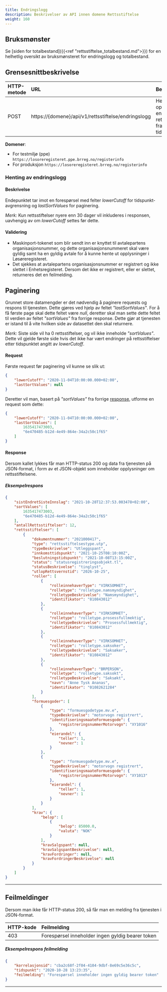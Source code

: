 ```yaml
---
title: Endringslogg 
description: Beskrivelser av API innen domene Rettsstiftelse
weight: 160
---
```


## Bruksmønster

Se [siden for totalbestand]({{<ref "rettsstiftelse_totalbestand.md">}}) for en helhetlig oversikt av bruksmønsteret for endringslogg og totalbestand.

## Grensesnittbeskrivelse

| HTTP-metode   | URL                                                           | Beskrivelse                                                                   |
|:------------- |:--------------------------------------------------------------|:------------------------------------------------------------------------------|
| POST          | https://\{domene\}/api/v1/rettsstiftelse/endringslogg         | Hent opplysninger endringer på rettstiftelser fra et ønsket tidspunkt         |

**Domener**:

* For testmiljø (ppe) `https://losoreregisteret.ppe.brreg.no/registerinfo`
* For produksjon `https://losoreregisteret.brreg.no/registerinfo`

### Henting av endringslogg 

#### Beskrivelse

Endepunktet tar imot en forespørsel med felter *lowerCutoff* for tidspunkt-avgrensning og *lastSortValues* for paginering.

*Merk:* Kun rettsstiftelser nyere enn 30 dager vil inkluderes i responsen, uavhengig av om *lowerCutoff* settes før dette.

#### Validering

* Maskinport-tokenet som blir sendt inn er knyttet til avtalepartens organisasjonsnummer, og dette organisasjonsnummeret skal være gyldig samt ha en gyldig avtale for å kunne hente ut opplysninger i Løsøreregisteret.
* Det sjekkes at avtalepartens organisasjonsnummer er registrert og ikke slettet i Enhetsregisteret. Dersom det ikke er registrert, eller er slettet, returneres det en feilmelding.

## Paginering

Grunnet store datamengder er det nødvendig å paginere requests og respons til tjenesten. Dette gjøres ved hjelp av feltet *"lastSortValues"*. 
For å få første page skal dette feltet være *null*, deretter skal man sette dette feltet til verdien av feltet *"sortValues"* fra forrige response.
Dette gjør at tjenesten er istand til å vite hvilken side av datasettet den skal returnere.

*Merk:* Siste side vil ha 0 rettsstiftelser, og vil ikke inneholde *"sortValues"*.
Dette vil gjelde første side hvis det ikke har vært endringer på rettsstiftelser etter tidspunktet angitt av *lowerCutoff*.

#### Request
Første request før paginering vil kunne se slik ut:
```json
{
    "lowerCutoff": "2020-11-04T10:00:00.000+02:00",
    "lastSortValues": null
}
```
Deretter vil man, basert på *"sortValues"* fra forrige [response](#eksempelrespons), utforme en request som dette:
```json
{
    "lowerCutoff": "2020-11-04T10:00:00.000+02:00",
    "lastSortValues": [
        1635417473003,
        "6e470485-b12d-4e49-864e-34a2c50c1f65"
    ]
}
```

#### Response

Dersom kallet lykkes får man HTTP-status 200 og data fra tjenesten på JSON-format, i form av et JSON-objekt som inneholder opplysninger om rettsstiftelsene.

##### Eksempelrespons

```json
{
    "sistEndretSisteInnslag": "2021-10-28T12:37:53.003478+02:00",
    "sortValues": [
        1635417473003,
        "6e470485-b12d-4e49-864e-34a2c50c1f65"
    ],
    "antallRettsstiftelser": 12,
    "rettsstiftelser": [
        {
            "dokumentnummer": "2021000417",
            "type": "rettsstiftelsestype.utp",
            "typeBeskrivelse": "Utleggspant",
            "innkomsttidspunkt": "2021-10-25T08:10:00Z",
            "beslutningstidspunkt": "2021-10-08T13:15:00Z",
            "status": "statusregistreringsobjekt.tl",
            "statusBeskrivelse": "tinglyst",
            "utlopRettsvernstid": "2026-10-25",
            "roller": [
                {
                    "rolleinnehaverType": "VIRKSOMHET",
                    "rolletype": "rolletype.namsmyndighet",
                    "rolletypeBeskrivelse": "Namsmyndighet",
                    "identifikator": "810843012"
                },
                {
                    "rolleinnehaverType": "VIRKSOMHET",
                    "rolletype": "rolletype.prosessfullmektig",
                    "rolletypeBeskrivelse": "Prosessfullmektig",
                    "identifikator": "810843012"
                },
                {
                    "rolleinnehaverType": "VIRKSOMHET",
                    "rolletype": "rolletype.saksoker",
                    "rolletypeBeskrivelse": "Saksøker",
                    "identifikator": "810843012"
                },
                {
                    "rolleinnehaverType": "BRPERSON",
                    "rolletype": "rolletype.saksokt",
                    "rolletypeBeskrivelse": "Saksøkt",
                    "navn": "Anne Tysk Ananas",
                    "identifikator": "01082621284"
                }
            ],
            "formuesgoder": [
                {
                    "type": "formuesgodetype.mv.e",
                    "typeBeskrivelse": "motorvogn registrert",
                    "identifiseringsmaateFormuesgode": {
                        "registreringsnummerMotorvogn": "XY1016"
                    },
                    "eierandel": {
                        "teller": 1,
                        "nevner": 1
                    }
                },
                {
                    "type": "formuesgodetype.mv.e",
                    "typeBeskrivelse": "motorvogn registrert",
                    "identifiseringsmaateFormuesgode": {
                        "registreringsnummerMotorvogn": "XY1013"
                    },
                    "eierandel": {
                        "teller": 1,
                        "nevner": 1
                    }
                }
            ],
            "krav": {
                "belop": [
                    {
                        "belop": 85000.0,
                        "valuta": "NOK"
                    }
                ],
                "kravSalgspant": null,
                "kravSalgspantBeskrivelse": null,
                "kravFordringer": null,
                "kravFordringerBeskrivelse": null
            }
        }
    ]
}
```

---

## Feilmeldinger

Dersom man ikke får HTTP-status 200, så får man en melding fra tjenesten i JSON-format.

| HTTP-kode   | Feilmelding                                                                                 |
|:----------- |:------------------------------------------------------------------------------------------- |
| 403         | Forespørsel inneholder ingen gyldig bearer token                                            |

##### Eksempelrespons feilmelding

```json
{
    "korrelasjonsid": "cba2c68f-2f04-4104-9dbf-8e69c5e36c5c",
    "tidspunkt": "2020-10-28 13:23:35",
    "feilmelding": "Forespørsel inneholder ingen gyldig bearer token"
}
```

---
